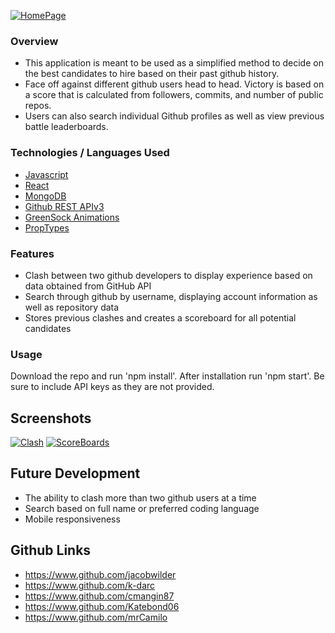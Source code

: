 [![HomePage](https://imgur.com/dOmI2VY.png)](https://imgur.com/dOmI2VY.png)

### Overview
* This application is meant to be used as a simplified method to decide on the best candidates to hire based on their past github history.
* Face off against different github users head to head. Victory is based on a score that is calculated from followers, commits, and number of public repos.
* Users can also search individual Github profiles as well as view previous battle leaderboards. 

### Technologies / Languages Used
- [Javascript](https://developer.mozilla.org/en-US/docs/Web/JavaScript)
- [React](https://reactjs.org)
- [MongoDB](https://mongodb.com)
- [Github REST APIv3](https://developer.github.com/v3)
- [GreenSock Animations](https://greensock.com/)
- [PropTypes](https://www.npmjs.com/package/prop-types)

### Features
* Clash between two github developers to display experience based on data obtained from GitHub API
* Search through github by username, displaying account information as well as repository data
* Stores previous clashes and creates a scoreboard for all potential candidates

### Usage
Download the repo and run 'npm install'. After installation run 'npm start'. 
Be sure to include API keys as they are not provided.

## Screenshots
[![Clash](https://imgur.com/WmsAWU3.png)](https://imgur.com/WmsAWU3.png)
[![ScoreBoards](https://imgur.com/vdv0NXM.png)](https://imgur.com/vdv0NXM.png)

## Future Development
* The ability to clash more than two github users at a time
* Search based on full name or preferred coding language
* Mobile responsiveness

## Github Links
* https://www.github.com/jacobwilder
* https://www.github.com/k-darc
* https://www.github.com/cmangin87
* https://www.github.com/Katebond06
* https://www.github.com/mrCamilo
